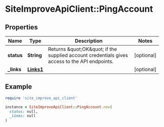 # SiteImproveApiClient::PingAccount

## Properties

| Name | Type | Description | Notes |
| ---- | ---- | ----------- | ----- |
| **status** | **String** | Returns \&quot;OK\&quot; if the supplied account credentials gives access to the API endpoints. | [optional] |
| **_links** | [**Links1**](Links1.md) |  | [optional] |

## Example

```ruby
require 'site_improve_api_client'

instance = SiteImproveApiClient::PingAccount.new(
  status: null,
  _links: null
)
```

